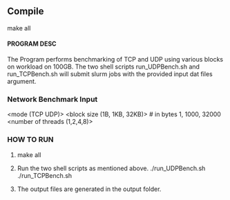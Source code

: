 ## Compile

make all

#### PROGRAM DESC

The Program performs benchmarking of TCP and UDP using various blocks on workload on 100GB. The two shell scripts run_UDPBench.sh and run_TCPBench.sh will submit slurm jobs with the provided 
input dat files argument. 

### Network Benchmark Input 

<mode (TCP UDP)>
<block size (1B, 1KB, 32KB)> # in bytes 1, 1000, 32000
<number of threads (1,2,4,8)>


### HOW TO RUN 
1. make all

2. Run the two shell scripts as mentioned above.
./run_UDPBench.sh
./run_TCPBench.sh

3. The output files are generated in the output folder.
